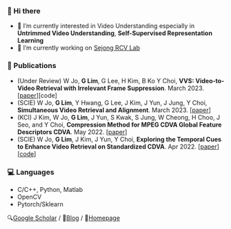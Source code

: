 ### 👋 Hi there

- 🌱 I’m currently interested in Video Understanding especially in **Untrimmed Video Understanding**, **Self-Supervised Representation Learning**
- 🔭 I’m currently working on [Sejong RCV Lab](https://www.rcv.sejong.ac.kr/)

### 📃 Publications

- (Under Review) W Jo, **G Lim**, G Lee, H Kim, B Ko Y Choi, **VVS: Video-to-Video Retrieval with Irrelevant Frame Suppression**. March 2023. [[paper](https://ieeexplore.ieee.org/abstract/document/9754362)][code]
- (SCIE) W Jo, **G Lim**, Y Hwang, G Lee, J Kim, J Yun, J Jung, Y Choi, **Simultaneous Video Retrieval and Alignment**. March 2023. [[paper](https://ieeexplore.ieee.org/abstract/document/10077393)]
- (KCI) J Kim, W Jo, **G Lim**, J Yun, S Kwak, S Jung, W Cheong, H Choo, J Seo, and Y Choi, **Compression Method for MPEG CDVA Global Feature Descriptors CDVA**. May 2022. [[paper](https://koreascience.kr/article/JAKO202218262157225.page)]
- (SCIE) W Jo, **G Lim**, J Kim, J Yun, Y Choi, **Exploring the Temporal Cues to Enhance Video Retrieval on Standardized CDVA**. Apr 2022. [[paper](https://ieeexplore.ieee.org/abstract/document/9754362)][[code](https://github.com/sejong-rcv/2022.Paper.TNIP)]

### 💻 Languages
- C/C++, Python, Matlab
- OpenCV
- Pytorch/Sklearn

🔍[Google Scholar](https://scholar.google.co.kr/citations?user=o-W04rAAAAAJ&hl=ko) / 📅[Blog](https://taek-guen.tistory.com/) / 📝[Homepage](https://sites.google.com/view/taekguen/)
